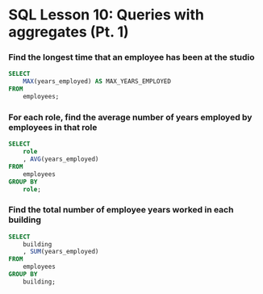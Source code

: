 # SQL Lesson 10: Queries with aggregates (Pt. 1)
### Find the longest time that an employee has been at the studio
```sql
SELECT
    MAX(years_employed) AS MAX_YEARS_EMPLOYED
FROM
    employees;
```

### For each role, find the average number of years employed by employees in that role
```sql
SELECT
    role
    , AVG(years_employed)
FROM
    employees
GROUP BY
    role;
```

### Find the total number of employee years worked in each building
```sql
SELECT
    building
    , SUM(years_employed)
FROM
    employees
GROUP BY
    building;
```